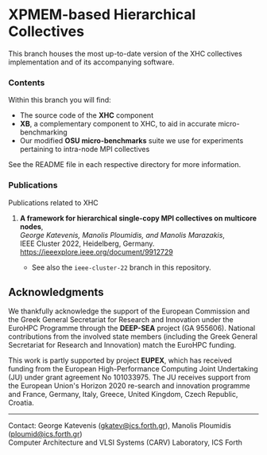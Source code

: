 # XPMEM-based Hierarchical Collectives

This branch houses the most up-to-date version of the XHC collectives implementation
and of its accompanying software.

### Contents

Within this branch you will find:

- The source code of the **XHC** component
- **XB**, a complementary component to XHC, to aid in accurate micro-benchmarking
- Our modified **OSU micro-benchmarks** suite we use for experiments pertaining
to intra-node MPI collectives

See the README file in each respective directory for more information.

### Publications

Publications related to XHC

1. **A framework for hierarchical single-copy MPI collectives on multicore nodes**,  
*George Katevenis, Manolis Ploumidis, and Manolis Marazakis*,  
IEEE Cluster 2022, Heidelberg, Germany.  
https://ieeexplore.ieee.org/document/9912729

	- See also the `ieee-cluster-22` branch in this repository.

##  Acknowledgments

We thankfully acknowledge the support of the European Commission and the Greek General Secretariat for Research and Innovation under the EuroHPC Programme through the **DEEP-SEA** project (GA 955606). National contributions from the involved state members (including the Greek General Secretariat for Research and Innovation) match the EuroHPC funding.

This work is partly supported by project **EUPEX**, which has received funding from the European High-Performance Computing Joint Undertaking (JU) under grant agreement No 101033975. The JU receives support from the European Union's Horizon 2020 re-search and innovation programme and France, Germany, Italy, Greece, United Kingdom, Czech Republic, Croatia.

---

Contact: George Katevenis (gkatev@ics.forth.gr), Manolis Ploumidis (ploumid@ics.forth.gr)  
Computer Architecture and VLSI Systems (CARV) Laboratory, ICS Forth
